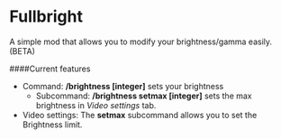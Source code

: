 # Fullbright
A simple mod that allows you to modify your brightness/gamma easily. (BETA)


####Current features
* Command: **/brightness [integer]** sets your brightness
    * Subcommand: **/brightness setmax [integer]** sets the max brightness in _Video settings_ tab.
* Video settings: The **setmax** subcommand allows you to set the Brightness limit.
